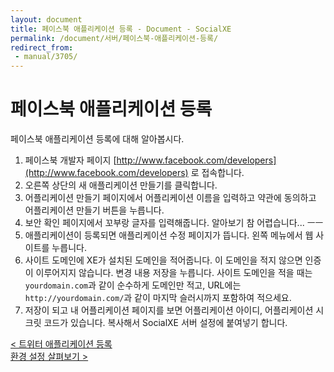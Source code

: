 ```yaml
---
layout: document
title: 페이스북 애플리케이션 등록 - Document - SocialXE
permalink: /document/서버/페이스북-애플리케이션-등록/
redirect_from:
 - manual/3705/
---
```

# 페이스북 애플리케이션 등록

페이스북 애플리케이션 등록에 대해 알아봅시다.

1. 페이스북 개발자 페이지 [http://www.facebook.com/developers](http://www.facebook.com/developers) 로 접속합니다.
1. 오른쪽 상단의 새 애플리케이션 만들기를 클릭합니다.
1. 어플리케이션 만들기 페이지에서 어플리케이션 이름을 입력하고 약관에 동의하고 어플리케이션 만들기 버튼을 누릅니다.
1. 보안 확인 페이지에서 꼬부랑 글자를 입력해줍니다. 알아보기 참 어렵습니다... ㅡㅡ
1. 애플리케이션이 등록되면 애플리케이션 수정 페이지가 뜹니다. 왼쪽 메뉴에서 웹 사이트를 누릅니다.
1. 사이트 도메인에 XE가 설치된 도메인을 적어줍니다. 이 도메인을 적지 않으면 인증이 이루어지지 않습니다. 변경 내용 저장을 누릅니다. 사이트 도메인을 적을 때는 `yourdomain.com`과 같이 순수하게 도메인만 적고, URL에는 `http://yourdomain.com/`과 같이 마지막 슬러시까지 포함하여 적으세요.
1. 저장이 되고 내 어플리케이션 페이지를 보면 어플리케이션 아이디, 어플리케이션 시크릿 코드가 있습니다. 복사해서 SocialXE 서버 설정에 붙여넣기 합니다.

<div class="pull-left">
	<a class="btn btn-default" href="../트위터-애플리케이션-등록/">< 트위터 애플리케이션 등록</a>
</div>

<div class="pull-right">
	<a class="btn btn-default" href="../환경-설정-살펴보기/">환경 설정 살펴보기 ></a>
</div>

<script>
	set_pills('toc_6-3');
</script>